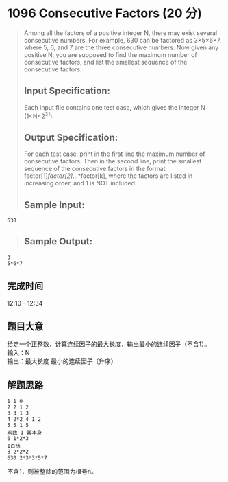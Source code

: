 # 1096 Consecutive Factors (20 分)
> Among all the factors of a positive integer N, there may exist several consecutive numbers. For example, 630 can be factored as 3×5×6×7, where 5, 6, and 7 are the three consecutive numbers. Now given any positive N, you are supposed to find the maximum number of consecutive factors, and list the smallest sequence of the consecutive factors.  
> ## Input Specification:  
> Each input file contains one test case, which gives the integer N (1<N<2<sup>31</sup>).  
> ## Output Specification:  
> For each test case, print in the first line the maximum number of consecutive factors. Then in the second line, print the smallest sequence of the consecutive factors in the format factor[1]*factor[2]*...*factor[k], where the factors are listed in increasing order, and 1 is NOT included.
> ## Sample Input:
```
630
```
> ## Sample Output:
```
3
5*6*7
```
## 完成时间
12:10 - 12:34
## 题目大意
给定一个正整数，计算连续因子的最大长度，输出最小的连续因子（不含1）。  
输入：N  
输出：最大长度 最小的连续因子（升序）
## 解题思路
```
1 1 0
2 2 1 2
3 3 1 3
4 2*2 4 1 2
5 5 1 5
素数 1 其本身
6 1*2*3
1百搭
8 2*2*2
630 2*3*3*5*7
```
不含1，则被整除的范围为根号n。